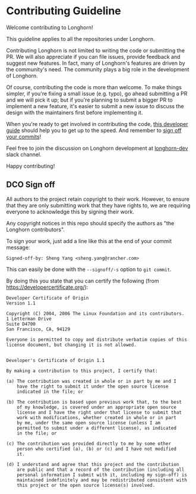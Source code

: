 # Contributing Guideline

Welcome contributing to Longhorn!

This guideline applies to all the repositories under Longhorn.

Contributing Longhorn is not limited to writing the code or submitting the PR. We will also appreciate if you can file issues, provide feedback and suggest new features. In fact, many of Longhorn's features are driven by the community's need. The community plays a big role in the development of Longhorn.

Of course, contributing the code is more than welcome. To make things simpler, if you're fixing a small issue (e.g. typo), go ahead submitting a PR and we will pick it up; but if you're planning to submit a bigger PR to implement a new feature, it's easier to submit a new issue to discuss the design with the maintainers first before implementing it.

When you're ready to get involved in contributing the code, [this developer guide](https://github.com/longhorn/longhorn/wiki/Getting-started-with-Longhorn-Development) should help you to get up to the speed. And remember to [sign off your commits](#dco-sign-off)!

Feel free to join the discussion on Longhorn development at [longhorn-dev](https://rancher-users.slack.com/messages/CMLPKMYDC) slack channel.

Happy contributing!

## DCO Sign off

All authors to the project retain copyright to their work. However, to ensure
that they are only submitting work that they have rights to, we are requiring
everyone to acknowledge this by signing their work.

Any copyright notices in this repo should specify the authors as "the Longhorn contributors".

To sign your work, just add a line like this at the end of your commit message:

```
Signed-off-by: Sheng Yang <sheng.yang@rancher.com>
```

This can easily be done with the `--signoff/-s` option to `git commit`.

By doing this you state that you can certify the following (from https://developercertificate.org/):

```
Developer Certificate of Origin
Version 1.1

Copyright (C) 2004, 2006 The Linux Foundation and its contributors.
1 Letterman Drive
Suite D4700
San Francisco, CA, 94129

Everyone is permitted to copy and distribute verbatim copies of this
license document, but changing it is not allowed.


Developer's Certificate of Origin 1.1

By making a contribution to this project, I certify that:

(a) The contribution was created in whole or in part by me and I
    have the right to submit it under the open source license
    indicated in the file; or

(b) The contribution is based upon previous work that, to the best
    of my knowledge, is covered under an appropriate open source
    license and I have the right under that license to submit that
    work with modifications, whether created in whole or in part
    by me, under the same open source license (unless I am
    permitted to submit under a different license), as indicated
    in the file; or

(c) The contribution was provided directly to me by some other
    person who certified (a), (b) or (c) and I have not modified
    it.

(d) I understand and agree that this project and the contribution
    are public and that a record of the contribution (including all
    personal information I submit with it, including my sign-off) is
    maintained indefinitely and may be redistributed consistent with
    this project or the open source license(s) involved.
```
